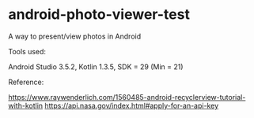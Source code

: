 # android-photo-viewer-test
A way to present/view photos in Android

Tools used:

Android Studio 3.5.2, Kotlin 1.3.5, SDK = 29 (Min = 21)

Reference:

https://www.raywenderlich.com/1560485-android-recyclerview-tutorial-with-kotlin
https://api.nasa.gov/index.html#apply-for-an-api-key
